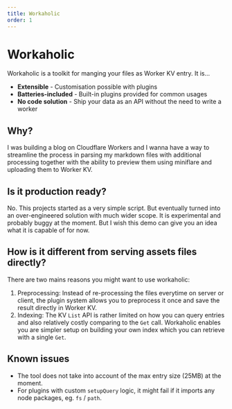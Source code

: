 ```yaml
---
title: Workaholic
order: 1
---
```


# Workaholic

Workaholic is a toolkit for manging your files as Worker KV entry. It is...

- **Extensible** - Customisation possible with plugins
- **Batteries-included** - Built-in plugins provided for common usages
- **No code solution** - Ship your data as an API without the need to write a worker

## Why?

I was building a blog on Cloudflare Workers and I wanna have a way to streamline the process in parsing my markdown files with additional processing together with the ability to preview them using miniflare and uploading them to Worker KV.

## Is it production ready?

No. This projects started as a very simple script. But eventually turned into an over-engineered solution with much wider scope. It is experimental and probably buggy at the moment. But I wish this demo can give you an idea what it is capable of for now.

## How is it different from serving assets files directly?

There are two mains reasons you might want to use workaholic:

1. Preprocessing: Instead of re-processing the files everytime on server or client, the plugin system allows you to preprocess it once and save the result directly in Worker KV.
2. Indexing: The KV `List` API is rather limited on how you can query entries and also relatively costly comparing to the `Get` call. Workaholic enables you are simpler setup on building your own index which you can retrieve with a single `Get`.

## Known issues

- The tool does not take into account of the max entry size (25MB) at the moment.
- For plugins with custom `setupQuery` logic, it might fail if it imports any node packages, eg. `fs` / `path`.

